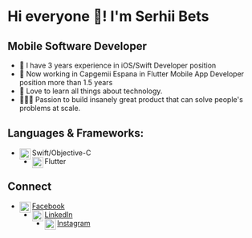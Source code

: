 # Hi everyone 👋! I'm Serhii Bets

## Mobile Software Developer
- 📱 I have 3 years experience in iOS/Swift Developer position
- 📱 Now working in Capgemii Espana in Flutter Mobile App Developer position more than 1.5 years
- 📖 Love to learn all things about technology.
- 👷🏻‍♂️ Passion to build insanely great product that can solve people's problems at scale.

## Languages & Frameworks:
- Swift/Objective-C <img align="left" alt="swift" width="22px" src="https://cdn.jsdelivr.net/npm/simple-icons@v3/icons/swift.svg"/>
- Flutter <img align="left" alt="swift" width="22px" src="https://cdn.jsdelivr.net/npm/simple-icons@7.16.0/icons/flutter.svg"/>


## Connect
- [Facebook<img align="left" alt="xcodingwithalfian | Facebook" width="22px" src="https://cdn.jsdelivr.net/npm/simple-icons@v3/icons/facebook.svg"/>][facebook] 
- [LinkedIn<img align="left" alt="xcodingwithalfian | LinkedIn" width="22px" src="https://cdn.jsdelivr.net/npm/simple-icons@v3/icons/linkedin.svg"/>][linkedin] 
- [Instagram<img align="left" alt="xcodingwithalfian | Instagram" width="22px" src="https://cdn.jsdelivr.net/npm/simple-icons@v3/icons/instagram.svg"/>][Instagram] 

[facebook]: https://www.facebook.com/serjbets/
[instagram]: https://www.instagram.com/serjbets/
[linkedin]: https://www.linkedin.com/in/serjbets/
